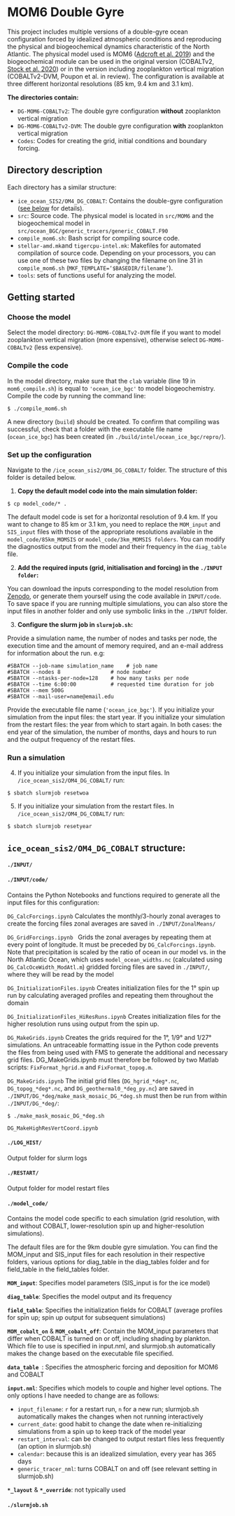 # MOM6 Double Gyre

This project includes multiple versions of a double-gyre ocean configuration forced by idealized atmospheric conditions and reproducing the physical and biogeochemical dynamics characteristic of the North Atlantic. The physical model used is MOM6 ([Adcroft et al. 2019](
https://doi.org/10.1029/2019MS001726)) and the biogeochemical module can be used in the original version (COBALTv2, [Stock et al. 2020](https://doi.org/10.1029/2019MS002043)) or in the version including zooplankton vertical migration (COBALTv2-DVM, Poupon et al. in review). The configuration is available at three different horizontal resolutions (85 km, 9.4 km and 3.1 km).

**The directories contain:**

- `DG-MOM6-COBALTv2`: The double gyre configuration **without** zooplankton vertical migration
- `DG-MOM6-COBALTv2-DVM`: The double gyre configuration **with** zooplankton vertical migration
- `Codes`: Codes for creating the grid, initial conditions and boundary forcing.

## Directory description

Each directory has a similar structure:

- `ice_ocean_SIS2/OM4_DG_COBALT`: Contains the double-gyre configuration ([see below](#ice_ocean_sis2om4_dg_cobalt-structure) for details).
- `src`: Source code. The physical model is located in `src/MOM6` and the biogeochemical model in `src/ocean_BGC/generic_tracers/generic_COBALT.F90`
- `compile_mom6.sh`: Bash script for compiling source code.
- `stellar-amd.mk`and `tigercpu-intel.mk`: Makefiles for automated compilation of source code. Depending on your processors, you can use one of these two files by changing the filename on line 31 in `compile_mom6.sh` (`MKF_TEMPLATE=‘$BASEDIR/filename’`).
- `tools`: sets of functions useful for analyzing the model.

## Getting started
### Choose the model
Select the model directory: `DG-MOM6-COBALTv2-DVM` file if you want to model zooplankton vertical migration  (more expensive), otherwise select `DG-MOM6-COBALTv2` (less expensive).

### Compile the code
In the model directory, make sure that the `clab` variable (line 19 in `mom6_compile.sh`) is equal to `'ocean_ice_bgc'` to model biogeochemistry. Compile the code by running the command line:
```
$ ./compile_mom6.sh
```
A new directory (`build`) should be created. To confirm that compiling was successful, check that a folder with the executable file name (`ocean_ice_bgc`) has been created (in `./build/intel/ocean_ice_bgc/repro/`).

### Set up the configuration

Navigate to the `/ice_ocean_sis2/OM4_DG_COBALT/` folder. The structure of this folder is detailed below.

1. **Copy the default model code into the main simulation folder:**
```
$ cp model_code/* .
```

The default model code is set for a horizontal resolution of 9.4 km. If you want to change to 85 km or 3.1 km, you need to replace the `MOM_input` and `SIS_input` files with those of the appropriate resolutions available in the `model_code/85km_MOMSIS` or `model_code/3km_MOMSIS folders`. You can modify the diagnostics output from the model and their frequency in the `diag_table` file.

2. **Add the required inputs (grid, initialisation and forcing) in the `./INPUT folder`:**

You can download the inputs corresponding to the model resolution from [Zenodo](https://zenodo.org/records/13847760?preview=1&token=eyJhbGciOiJIUzUxMiJ9.eyJpZCI6ImVjZGI5NjI0LTJlZjUtNGRjMi05YTVmLTNlZTZlNDRhMGMxZSIsImRhdGEiOnt9LCJyYW5kb20iOiIwZjAzZGM1Mjc2YTI1Nzg0YmJiMjM3YTYwMWE1Yjg2MiJ9.iZ9Lk5_WoRF0wc5LmT16HKlepEvsMNeSXP3Ea-Scx-wBtu9IrDN4q2CAlwSBSDgb8GFSGsQDkKptDGr-3gUbTg), or generate them yourself using the code available in `INPUT/code`. To save space if you are running multiple simulations, you can also store the input files in another folder and only use symbolic links in the `./INPUT` folder.

3. **Configure the slurm job in `slurmjob.sh`:**

Provide a simulation name, the number of nodes and tasks per node, the execution time and the amount of memory required, and an e-mail address for information about the run. e.g:
```
#SBATCH --job-name simulation_name    # job name
#SBATCH --nodes 8                # node number 
#SBATCH --ntasks-per-node=128    # how many tasks per node
#SBATCH --time 6:00:00           # requested time duration for job
#SBATCH --mem 500G
#SBATCH --mail-user=name@email.edu
```

Provide the executable file name (`'ocean_ice_bgc'`). If you initialize your simulation from the input files: the start year. If you initialize your simulation from the restart files: the year from which to start again. In both cases: the end year of the simulation, the number of months, days and hours to run and the output frequency of the restart files.

### Run a simulation

4. If you initialize your simulation from the input files.  In `/ice_ocean_sis2/OM4_DG_COBALT/` run:
```
$ sbatch slurmjob resetwoa
```

5. If you initialize your simulation from the restart files. In `/ice_ocean_sis2/OM4_DG_COBALT/` run:
```
$ sbatch slurmjob resetyear
```

## `ice_ocean_sis2/OM4_DG_COBALT` structure:
<a name="structure"></a>

#### `./INPUT/`

#### `./INPUT/code/`
Contains the Python Notebooks and functions required to generate all the input files for this configuration:

`DG_CalcForcings.ipynb`
Calculates the monthly/3-hourly zonal averages to create the forcing files 
zonal averages are saved in `./INPUT/ZonalMeans/ `

`DG_GridForcings.ipynb `
Grids the zonal averages by repeating them at every point of longitude. It must be preceded by `DG_CalcForcings.ipynb`. Note that precipitation is scaled by the ratio of ocean in our model vs. in the North Atlantic Ocean, which uses `model_ocean_widths.nc` (calculated using `DG_CalcOceWidth_ModAtl.m`) gridded forcing files are saved in `./INPUT/`, where they will be read by the model

`DG_InitializationFiles.ipynb`
Creates initialization files for the 1° spin up run by calculating averaged profiles and repeating them throughout the domain

`DG_InitializationFiles_HiResRuns.ipynb`
Creates initialization files for the higher resolution runs using output from the spin up. 

`DG_MakeGrids.ipynb`
Creates the grids required for the 1°, 1/9° and 1/27° simulations. An untraceable formatting issue in the Python code prevents the files from being used with FMS to generate the additional and necessary grid files. DG_MakeGrids.ipynb must therefore be followed by two Matlab scripts: `FixFormat_hgrid.m` and `FixFormat_topog.m`.

`DG_MakeGrids.ipynb`
The initial grid files (`DG_hgrid_*deg*.nc`, `DG_topog_*deg*.nc`, and `DG_geothermal0_*deg_py.nc`) are saved in `./INPUT/DG_*deg/make_mask_mosaic_DG_*deg.sh` must then be run from within `./INPUT/DG_*deg/`: 
```
$ ./make_mask_mosaic_DG_*deg.sh
```

`DG_MakeHighResVertCoord.ipynb`

#### `./LOG_HIST/`
Output folder for slurm logs
 
#### `./RESTART/`
Output folder for model restart files

#### `./model_code/`
Contains the model code specific to each simulation (grid resolution, with and without COBALT, lower-resolution spin up and higher-resolution simulations).

The default files are for the 9km double gyre simulation. You can find the MOM_input and SIS_input files for each resolution in their respective folders, various options for diag_table in the diag_tables folder and for field_table in the field_tables folder.

**`MOM_input`**: Specifies model parameters (SIS_input is for the ice model)

**`diag_table`**: Specifies the model output and its frequency

**`field_table`**: Specifies the initialization fields for COBALT (average profiles for spin up; spin up output for subsequent simulations) 

**`MOM_cobalt_on`** & **`MOM_cobalt_off`**: Contain the MOM_input parameters that differ when COBALT is turned on or off, including shading by plankton. Which file to use is specified in input.nml, and slurmjob.sh automatically makes the change based on the executable file specified.

**`data_table `**: Specifies the atmospheric forcing and deposition for MOM6 and COBALT

**`input.nml`**:
Specifies which models to couple and higher level options. The only options I have needed to change are as follows: 
- `input_filename`: `r` for a restart run, `n` for a new run; slurmjob.sh automatically makes the changes when not running interactively 
- `current_date`: good habit to change the date when re-initializing simulations from a spin up to keep track of the model year 
- `restart_interval`: can be changed to output restart files less frequently (an option in slurmjob.sh) 
- `calendar`: because this is an idealized simulation, every year has 365 days
- `generic_tracer_nml`: turns COBALT on and off (see relevant setting in slurmjob.sh) 

**`*_layout`** & **`*_override`**: not typically used

#### `./slurmjob.sh`
